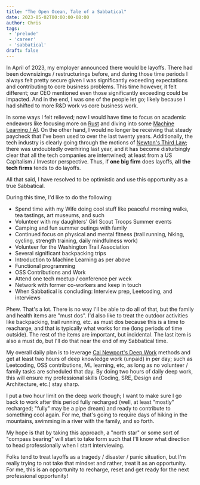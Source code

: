 ```yaml
---
title: "The Open Ocean, Tale of a Sabbatical"
date: 2023-05-02T00:00:00-08:00
author: Chris
tags:
 - 'prelude'
 - 'career'
 - 'sabbatical'
draft: false
---
```


In April of 2023, my employer announced there would be layoffs. There had been downsizings / restructurings before, and during those time periods I always felt pretty secure given I was significantly exceeding expectations and contributing to core business problems. This time however, it felt different; our CEO mentioned even those significantly exceeding could be impacted. And in the end, I was one of the people let go; likely because I had shifted to more R&D work vs core business work.

In some ways I felt relieved; now I would have time to focus on academic endeavors like focusing more on [Rust](https://www.rust-lang.org/) and diving into some [Machine Learning / AI](https://www.statlearning.com/). On the other hand, I would no longer be receiving that steady paycheck that I've been used to over the last twenty years. Additionally, the tech industry is clearly going through the motions of [Newton's Third Law](https://www1.grc.nasa.gov/beginners-guide-to-aeronautics/newtons-laws-of-motion/#newtons-third-law-action-reaction); there was undoubtedly overhiring last year, and it has become disturbingly clear that all the tech companies are intertwined; at least from a US Capitalism / Investor perspective. Thus, if __one big firm__ does layoffs, __all the tech firms__ tends to do layoffs.

All that said, I have resolved to be optimistic and use this opportunity as a true Sabbatical.

During this time, I'd like to do the following:

* Spend time with my Wife doing cool stuff like peaceful morning walks, tea tastings, art museums, and such
* Volunteer with my daughters' Girl Scout Troops Summer events
* Camping and fun summer outings with family
* Continued focus on physical and mental fitness (trail running, hiking, cycling, strength training, daily mindfulness work)
* Volunteer for the Washington Trail Association
* Several significant backpacking trips
* Introduction to Machine Learning as per above
* Functional programming
* OSS Contributions and Work
* Attend one tech meetup / conference per week
* Network with former co-workers and keep in touch
* When Sabbatical is concluding: Interview prep, Leetcoding, and interviews

Phew. That's a lot. There is no way I'll be able to do all of that, but the family and health items are "must dos". I'd also like to treat the outdoor activities like backpacking, trail running, etc. as must dos because this is a time to reacharge, and that is typically what works for me (long periods of time outside). The rest of the items are important, but incidental. The last item is also a must do, but I'll do that near the end of my Sabbatical time.

My overall daily plan is to leverage [Cal Newport's Deep Work](https://www.amazon.com/Deep-Work-Focused-Success-Distracted/dp/1455586692) methods and get at least two hours of deep knowledge work (unpaid) in per day; such as Leetcoding, OSS contributions, ML learning, etc, as long as no volunteer / family tasks are scheduled that day. By doing two hours of daily deep work, this will ensure my professional skills (Coding, SRE, Design and Architecture, etc.) stay sharp. 

I put a two hour limit on the deep work though; I want to make sure I go back to work after this period fully recharged (well, at least "mostly" recharged; "fully" may be a pipe dream) and ready to contribute to something cool again. For me, that's going to require days of hiking in the mountains, swimming in a river with the family, and so forth.

My hope is that by taking this approach, a "north star" or some sort of "compass bearing" will start to take form such that I'll know what direction to head professionally when I start interviewing.

Folks tend to treat layoffs as a tragedy / disaster / panic situation, but I'm really trying to not take that mindset and rather, treat it as an opportunity. For me, this is an opportunity to recharge, reset and get ready for the next professional opportunity!
